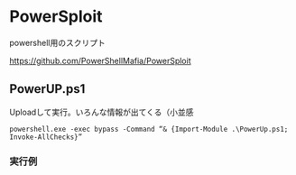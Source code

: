 # PowerSploit
powershell用のスクリプト

https://github.com/PowerShellMafia/PowerSploit

## PowerUP.ps1
Uploadして実行。いろんな情報が出てくる（小並感

```
powershell.exe -exec bypass -Command “& {Import-Module .\PowerUp.ps1; Invoke-AllChecks}”
```

### 実行例
```

```

